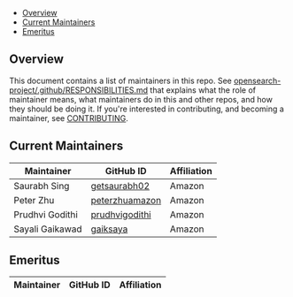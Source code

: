 - [Overview](#overview)
- [Current Maintainers](#current-maintainers)
- [Emeritus](#emeritus)

## Overview

This document contains a list of maintainers in this repo. See [opensearch-project/.github/RESPONSIBILITIES.md](https://github.com/opensearch-project/.github/blob/main/RESPONSIBILITIES.md#maintainer-responsibilities) that explains what the role of maintainer means, what maintainers do in this and other repos, and how they should be doing it. If you're interested in contributing, and becoming a maintainer, see [CONTRIBUTING](CONTRIBUTING.md).

## Current Maintainers

| Maintainer         | GitHub ID                                                 | Affiliation |
| ------------------ | --------------------------------------------------------- | ----------- |
| Saurabh Sing       | [getsaurabh02](https://github.com/getsaurabh02)           | Amazon      |
| Peter Zhu          | [peterzhuamazon](https://github.com/peterzhuamazon)       | Amazon      |
| Prudhvi Godithi    | [prudhvigodithi](https://github.com/prudhvigodithi)       | Amazon      |
| Sayali Gaikawad    | [gaiksaya](https://github.com/gaiksaya)                   | Amazon      |

## Emeritus

| Maintainer         | GitHub ID                                                 | Affiliation |
| ------------------ | --------------------------------------------------------- | ----------- |
